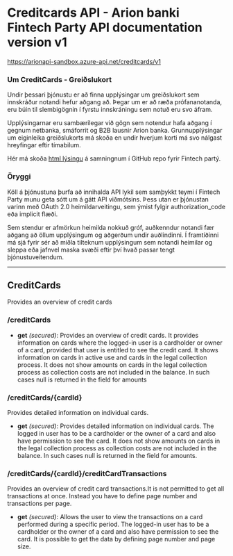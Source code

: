 ﻿# Creditcards API - Arion banki Fintech Party API documentation version v1
https://arionapi-sandbox.azure-api.net/creditcards/v1


### Um CreditCards - Greiðslukort
Undir þessari þjónustu er að finna upplýsingar um greiðslukort sem innskráður notandi hefur aðgang að. Þegar um er að ræða prófananotanda, eru búin til slembigögnin í fyrstu innskráningu sem notuð eru svo áfram.

Upplýsingarnar eru sambærilegar við gögn sem notendur hafa aðgang í gegnum netbanka, smáforrit og B2B lausnir Arion banka. Grunnupplýsingar um eiginleika greiðslukorts má skoða en undir hverjum korti má svo nálgast hreyfingar eftir tímabilum.
      
Hér má skoða [html lýsingu](https://rawgit.com/arionbanki/Fintech-Party-2016-06-API/master/CreditCards/CreditCards.html "sjá CreditCards.html") á samningnum í GitHub repo fyrir Fintech partý.


### Öryggi
Köll á þjónustuna þurfa að innihalda API lykil sem samþykkt teymi í Fintech Party munu geta sótt um á gátt API viðmótsins. Þess utan er þjónustan varinn með OAuth 2.0 heimildarveitingu, sem ýmist fylgir authorization_code eða implicit flæði.
      
Sem stendur er afmörkun heimilda nokkuð gróf, auðkenndur notandi fær aðgang að öllum upplýsingum og aðgerðum undir auðlindinni. Í framtíðinni má sjá fyrir sér að miðla tilteknum upplýsingum sem notandi heimilar og sleppa eða jafnvel maska svæði eftir því hvað passar tengt þjónustuveitendum.



---


## CreditCards
Provides an overview of credit cards


### /creditCards


* **get** *(secured)*: Provides an overview of credit cards. It provides information on cards where the logged-in user is a cardholder or owner of a card, provided that user is entitled to see the credit card. It shows information on cards in active use and cards in the legal collection process. It does not show amounts on cards in the legal collection process as collection costs are not included in the balance. In such cases null is returned in the field for amounts



### /creditCards/{cardId}
Provides detailed information on individual cards.

* **get** *(secured)*: Provides detailed information on individual cards. The logged in user has to be a cardholder or the owner of a card and also have permission to see the card. It does not show amounts on cards in the legal collection process as collection costs are not included in the balance. In such cases null is returned in the field for amounts.



### /creditCards/{cardId}/creditCardTransactions
Provides an overview of credit card transactions.It is not permitted to get all transactions at once. Instead you have to define page number and transactions per page.

* **get** *(secured)*: Allows the user to view the transactions on a card performed during a specific period. The logged-in user has to be a cardholder or the owner of a card and also have permission to see the card. It is possible to get the data by defining page number and page size.









